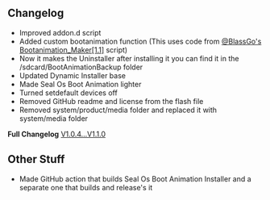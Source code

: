 ## Changelog
- Improved addon.d script
- Added custom bootanimation function  (This uses code from [@BlassGo's](https://forum.xda-developers.com/m/blassgo.11402469/) [Bootanimation_Maker[1.1]](https://t.me/skyflyteam/505) script)
- Now it makes the Uninstaller after installing it you can find it in the /sdcard/BootAnimationBackup folder 
- Updated Dynamic Installer base
- Made Seal Os Boot Animation lighter
- Turned setdefault devices off
- Removed GitHub readme and license from the flash file
- Removed system/product/media folder and replaced it with system/media folder 

**Full Changelog** [V1.0.4...V1.1.0](https://github.com/TOBY19k/Seal-Os-Boot-Animation-Installer/compare/V1.0.4...V1.1.0)
## Other Stuff
- Made GitHub action that builds Seal Os Boot Animation Installer and a separate one that builds and release's it
